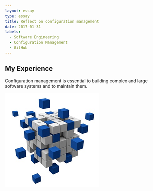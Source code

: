 ```yaml
---
layout: essay
type: essay
title: Reflect on configuration management
date: 2017-01-31
labels:
  - Software Engineering
  - Configuration Management
  - GitHub
---
```


## My Experience

Configuration management is essential to building complex and large software systems and to maintain them.

<div class="ui small rounded images">
  <img class="ui image" src="../images/cmTest.jpg">
</div>
	